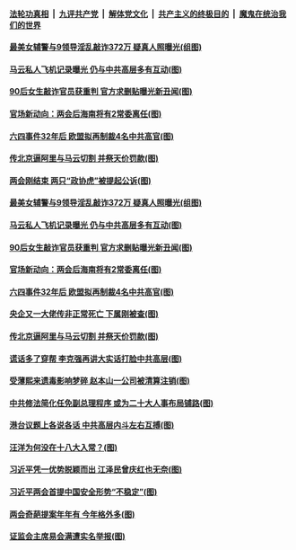####  [法轮功真相](../../../../basic/blob/master/README.md?t=03131201) &nbsp;|&nbsp; [九评共产党](../../../../9ping.md/blob/master/README.md?t=03131201) &nbsp;|&nbsp; [解体党文化](../../../../jtdwh.md/blob/master/README.md?t=03131201)  &nbsp;|&nbsp; [共产主义的终极目的](../../../../gczydzjmd.md/blob/master/README.md?t=03131201) &nbsp;|&nbsp; [魔鬼在统治我们的世界](../../../../mgztzwmdsj.md/blob/master/README.md?t=03131201) 

#### [最美女辅警与9领导淫乱敲诈372万 疑真人照曝光(组图)](../pages/p2/965397.md?t=03131201) 

#### [马云私人飞机记录曝光 仍与中共高层多有互动(图)](../pages/p2/965399.md?t=03131201) 

#### [90后女生敲诈官员获重判 官方求删贴曝光新丑闻(图)](../pages/p2/965388.md?t=03131201) 

#### [官场新动向：两会后海南将有2常委离任(图)](../pages/p2/965359.md?t=03131201) 

#### [六四事件32年后 欧盟拟再制裁4名中共高官(图)](../pages/p2/965336.md?t=03131201) 

#### [传北京逼阿里与马云切割 并祭天价罚款(图)](../pages/p2/965326.md?t=03131201) 

#### [两会刚结束 两只“政协虎”被提起公诉(图)](../pages/p2/965412.md?t=03131201) 

#### [最美女辅警与9领导淫乱敲诈372万 疑真人照曝光(组图)](../pages/p2/965397.md?t=03131201) 

#### [马云私人飞机记录曝光 仍与中共高层多有互动(图)](../pages/p2/965399.md?t=03131201) 

#### [90后女生敲诈官员获重判 官方求删贴曝光新丑闻(图)](../pages/p2/965388.md?t=03131201) 

#### [官场新动向：两会后海南将有2常委离任(图)](../pages/p2/965359.md?t=03131201) 

#### [六四事件32年后 欧盟拟再制裁4名中共高官(图)](../pages/p2/965336.md?t=03131201) 


#### [央企又一大佬传非正常死亡 下属刚被查(图)](../pages/p2/965320.md?t=03131201) 

#### [传北京逼阿里与马云切割 并祭天价罚款(图)](../pages/p2/965326.md?t=03131201) 

#### [谎话多了穿帮 李克强再讲大实话打脸中共高层(图)](../pages/p2/965305.md?t=03131201) 

#### [受薄熙来遗毒影响梦碎 赵本山一公司被清算注销(图)](../pages/p2/965213.md?t=03131201) 

#### [中共修法简化任免副总理程序 或为二十大人事布局铺路(图)](../pages/p2/965199.md?t=03131201) 

#### [港台议题上各说各话 中共高层内斗左右互搏(图)](../pages/p2/965198.md?t=03131201) 

#### [汪洋为何没在十八大入常？(图)](../pages/p2/965163.md?t=03131201) 

#### [习近平凭一优势脱颖而出 江泽民曾庆红也无奈(图)](../pages/p2/965159.md?t=03131201) 



#### [习近平两会首提中国安全形势“不稳定”(图)](../pages/p2/965096.md?t=03131201) 

#### [两会奇葩提案年年有 今年格外多(图)](../pages/p2/964779.md?t=03131201) 

#### [证监会主席易会满遭实名举报(图)](../pages/p2/965070.md?t=03131201) 

